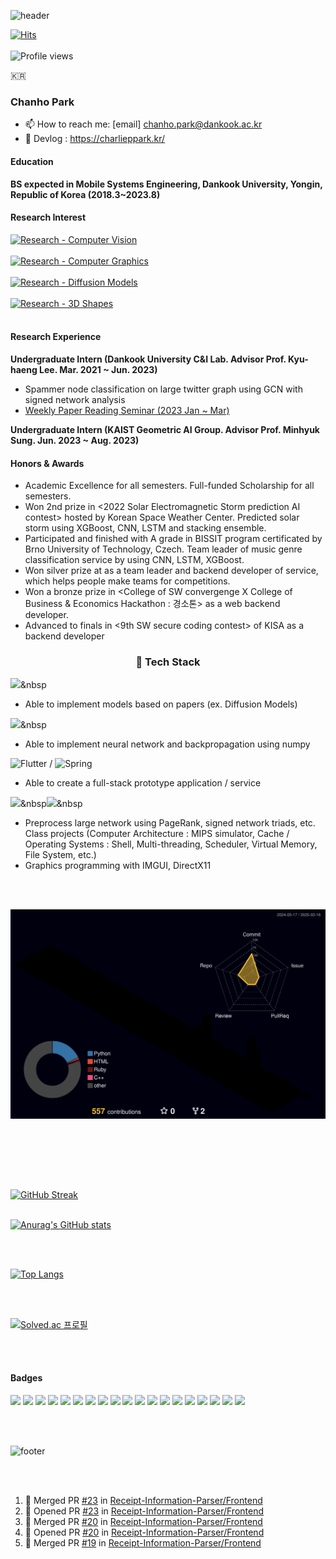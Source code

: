 ![header](https://capsule-render.vercel.app/api?type=waving&color=A3DCBE&height=200&section=header&text=charlieppark&fontSize=50&animation=blink)

[![Hits](https://hits.seeyoufarm.com/api/count/incr/badge.svg?url=https%3A%2F%2Fgithub.com%2Fcharlieppark&count_bg=%2379C83D&title_bg=%23555555&icon=&icon_color=%23E7E7E7&title=hits&edge_flat=false)](https://hits.seeyoufarm.com)
<br></br>
![Profile views](https://gpvc.arturio.dev/charlieppark)

<p>🇰🇷</p>

<h3>Chanho Park</h3>

- 📫 How to reach me: [email] chanho.park@dankook.ac.kr
- 💭 Devlog : https://charlieppark.kr/

<h4>Education</h4>

<b>BS expected in Mobile Systems Engineering, Dankook University, Yongin, Republic of Korea (2018.3~2023.8)</b>

<h4>Research Interest</h4>

[![Research - Computer Vision](https://img.shields.io/static/v1?label=Research&message=Computer+Vision&color=f6ddcb)](https://)<br></br>
[![Research - Computer Graphics](https://img.shields.io/static/v1?label=Research&message=Computer+Graphics&color=f6ddcb)](https://)<br></br>
[![Research - Diffusion Models](https://img.shields.io/static/v1?label=Research&message=Diffusion+Models&color=f6ddcb)](https://)<br></br>
[![Research - 3D Shapes](https://img.shields.io/static/v1?label=Research&message=3D+Shapes&color=f6ddcb)](https://)<br></br>

<h4>Research Experience</h4>
  
<b>Undergraduate Intern (Dankook University C&I Lab. Advisor Prof. Kyu-haeng Lee. Mar. 2021 ~ Jun. 2023)</b>
  
- Spammer node classification on large twitter graph using GCN with signed network analysis
- [Weekly Paper Reading Seminar (2023 Jan ~ Mar)](https://github.com/charlieppark/seminar_presentations)

<b>Undergraduate Intern (KAIST Geometric AI Group. Advisor Prof. Minhyuk Sung. Jun. 2023 ~ Aug. 2023)</b>

<h4>Honors & Awards</h4>
  
- Academic Excellence for all semesters. Full-funded Scholarship for all semesters.
- Won 2nd prize in <2022 Solar Electromagnetic Storm prediction AI contest> hosted by Korean Space Weather Center. Predicted solar storm using XGBoost, CNN, LSTM and stacking ensemble.
- Participated and finished with A grade in BISSIT program certificated by Brno University of Technology, Czech. Team leader of music genre classification service by using CNN, LSTM, XGBoost.
- Won silver prize at <Daou Tech Inc. programming contest> as a team leader and backend developer of <SimpleTeamUp> service, which helps people make teams for competitions.
- Won a bronze prize in <College of SW convergenge X College of Business & Economics Hackathon : 경소톤> as a web backend developer.
- Advanced to finals in <9th SW secure coding contest> of KISA as a backend developer

<h3 align="center">🔧 Tech Stack</h3>

<img src="https://img.shields.io/badge/PyTorch-%23EE4C2C.svg?style=for-the-badge&logo=PyTorch&logoColor=white"/></a>&nbsp
  
<ul>
  <li>Able to implement models based on papers (ex. Diffusion Models)</li>
</ul>
  
<img src="https://img.shields.io/badge/numpy-%23013243.svg?style=for-the-badge&logo=numpy&logoColor=white"/></a>&nbsp

<ul>
  <li>Able to implement neural network and backpropagation using numpy</li>
</ul>

![Flutter](https://img.shields.io/badge/Flutter-%2302569B.svg?style=for-the-badge&logo=Flutter&logoColor=white) / ![Spring](https://img.shields.io/badge/spring-%236DB33F.svg?style=for-the-badge&logo=spring&logoColor=white)
  
<ul>
  <li>Able to create a full-stack prototype application / service</li>
</ul>

<img src="https://img.shields.io/badge/c-%2300599C.svg?style=for-the-badge&logo=c&logoColor=white"/></a>&nbsp<img src="https://img.shields.io/badge/c++-%2300599C.svg?style=for-the-badge&logo=c%2B%2B&logoColor=white"/></a>&nbsp

<ul>
  <li>Preprocess large network using PageRank, signed network triads, etc. Class projects (Computer Architecture : MIPS simulator, Cache / Operating Systems : Shell, Multi-threading, Scheduler, Virtual Memory, File System, etc.)</li>
  <li>Graphics programming with IMGUI, DirectX11  </li>
</ul>

<br></br>

![](./profile-3d-contrib/profile-night-rainbow.svg)

<br></br>

<!--START_SECTION:waka-->
<!--END_SECTION:waka-->

<br></br>

[![GitHub Streak](https://streak-stats.demolab.com/?user=charlieppark&theme=material-palenight)](https://git.io/streak-stats)
<br></br>

[![Anurag's GitHub stats](https://github-readme-stats.vercel.app/api?username=charlieppark&show_icons=true&theme=material-palenight)](https://github.com/anuraghazra/github-readme-stats)

<br></br>

[![Top Langs](https://github-readme-stats.vercel.app/api/top-langs/?username=charlieppark&layout=compact&theme=material-palenight)](https://github.com/anuraghazra/github-readme-stats)

<br></br>

[![Solved.ac
프로필](http://mazassumnida.wtf/api/v2/generate_badge?boj=chanho0309)](https://solved.ac/chanho0309)

<br></br>

#### Badges
<img src="https://img.shields.io/badge/c-%2300599C.svg?style=for-the-badge&logo=c&logoColor=white"/>
<img src="https://img.shields.io/badge/c++-%2300599C.svg?style=for-the-badge&logo=c%2B%2B&logoColor=white"/>
<img src="https://img.shields.io/badge/Java-ED8B00?style=for-the-badge&logo=java&logoColor=white"/>
<img src="https://img.shields.io/badge/Python-3776AB?style=for-the-badge&logo=python&logoColor=white"/>
<img src="https://img.shields.io/badge/PyTorch-%23EE4C2C.svg?style=for-the-badge&logo=PyTorch&logoColor=white"/>
<img src="https://img.shields.io/badge/TensorFlow-FF6F00?style=for-the-badge&logo=tensorflow&logoColor=white"/>
<img src="https://img.shields.io/badge/Keras-%23D00000.svg?style=for-the-badge&logo=Keras&logoColor=white"/>
<img src="https://img.shields.io/badge/numpy-%23013243.svg?style=for-the-badge&logo=numpy&logoColor=white"/>
<img src="https://img.shields.io/badge/pandas-%23150458.svg?style=for-the-badge&logo=pandas&logoColor=white"/>
<img src="https://img.shields.io/badge/scikit--learn-%23F7931E.svg?style=for-the-badge&logo=scikit-learn&logoColor=white"/>
<img src="https://img.shields.io/badge/Spring_Boot-F2F4F9?style=for-the-badge&logo=spring-boot" />
<img src="https://img.shields.io/badge/Visual_Studio-5C2D91?style=for-the-badge&logo=visual%20studio&logoColor=white"/>
<img src="https://img.shields.io/badge/Visual_Studio_Code-0078D4?style=for-the-badge&logo=visual%20studio%20code&logoColor=white"/>
<img src="https://img.shields.io/badge/IntelliJIDEA-000000.svg?style=for-the-badge&logo=intellij-idea&logoColor=white"/>
<img src="https://img.shields.io/badge/VIM-%2311AB00.svg?&style=for-the-badge&logo=vim&logoColor=white"/>
<img src="https://img.shields.io/badge/Android_Studio-3DDC84?style=for-the-badge&logo=android-studio&logoColor=white"/>
<img src="https://img.shields.io/badge/GitKraken-179287?style=for-the-badge&logo=GitKraken&logoColor=white"/>
<img src="https://img.shields.io/badge/Markdown-000000?style=for-the-badge&logo=markdown&logoColor=white"/>
<img src="https://img.shields.io/badge/LaTeX-47A141?style=for-the-badge&logo=LaTeX&logoColor=white"/>

<br></br>

![footer](https://capsule-render.vercel.app/api?type=waving&color=A3DCBE&height=200&section=footer)

<br></br>

<!--START_SECTION:activity-->
1. 🎉 Merged PR [#23](https://github.com/Receipt-Information-Parser/Frontend/pull/23) in [Receipt-Information-Parser/Frontend](https://github.com/Receipt-Information-Parser/Frontend)
2. 💪 Opened PR [#23](https://github.com/Receipt-Information-Parser/Frontend/pull/23) in [Receipt-Information-Parser/Frontend](https://github.com/Receipt-Information-Parser/Frontend)
3. 🎉 Merged PR [#20](https://github.com/Receipt-Information-Parser/Frontend/pull/20) in [Receipt-Information-Parser/Frontend](https://github.com/Receipt-Information-Parser/Frontend)
4. 💪 Opened PR [#20](https://github.com/Receipt-Information-Parser/Frontend/pull/20) in [Receipt-Information-Parser/Frontend](https://github.com/Receipt-Information-Parser/Frontend)
5. 🎉 Merged PR [#19](https://github.com/Receipt-Information-Parser/Frontend/pull/19) in [Receipt-Information-Parser/Frontend](https://github.com/Receipt-Information-Parser/Frontend)
<!--END_SECTION:activity-->


<!--
**charlieppark/charlieppark** is a ✨ _special_ ✨ repository because its `README.md` (this file) appears on your GitHub profile.

Here are some ideas to get you started:

- 🔭 I’m currently working on ...
- 🌱 I’m currently learning ...
- 👯 I’m looking to collaborate on ...
- 🤔 I’m looking for help with ...
- 💬 Ask me about ...
- 📫 How to reach me: ...
- 😄 Pronouns: ...
- ⚡ Fun fact: ...
-->

